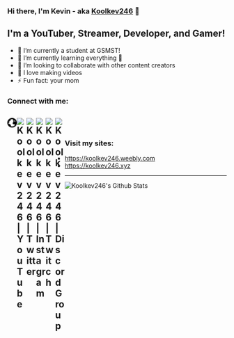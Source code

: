 ### Hi there, I'm Kevin - aka [Koolkev246][website] 👋

## I'm a YouTuber, Streamer, Developer, and Gamer!
- 🔭 I’m currently a student at GSMST!
- 🌱 I’m currently learning everything 🤣
- 👯 I’m looking to collaborate with other content creators
- 🥅 I love making videos
- ⚡ Fun fact: your mom

### Connect with me:

[<img align="left" alt="Koolkev246.github.io" width="22px" src="https://raw.githubusercontent.com/iconic/open-iconic/master/svg/globe.svg" />][website]
[<img align="left" alt="Koolkev246 | YouTube" width="22px" src="https://cdn.jsdelivr.net/npm/simple-icons@v3/icons/youtube.svg" />][youtube]
[<img align="left" alt="Koolkev246 | Twitter" width="22px" src="https://cdn.jsdelivr.net/npm/simple-icons@v3/icons/twitter.svg" />][twitter]
[<img align="left" alt="Koolkev246 | Instagram" width="22px" src="https://cdn.jsdelivr.net/npm/simple-icons@v3/icons/instagram.svg" />][instagram]
[<img align="left" alt="Koolkev246 | Twitch" width="22px" src="https://cdn.jsdelivr.net/npm/simple-icons@v3/icons/twitch.svg" />][twitch]
[<img align="left" alt="Koolkev246 | Discord Group" width="22px" src="https://cdn.jsdelivr.net/npm/simple-icons@v3/icons/discord.svg" />][Discord]
</br>
---

### Visit my sites:

- https://koolkev246.weebly.com </br>
- https://koolkev246.xyz</br>

---
<img align="left" alt="Koolkev246's Github Stats" src="https://github-readme-stats.vercel.app/api?username=Koolkev246&show_icons=true&hide_border=true" />

[website]: https://Koolkev246.xyz
[twitter]: https://twitter.com/Koolkev246_
[youtube]: https://youtube.com/Koolkev246
[instagram]: https://instagram.com/Koolkev246
[twitch]: https://twitch.tv/Koolkev246
[Discord]: https://discord.gg/uE2Enuv

